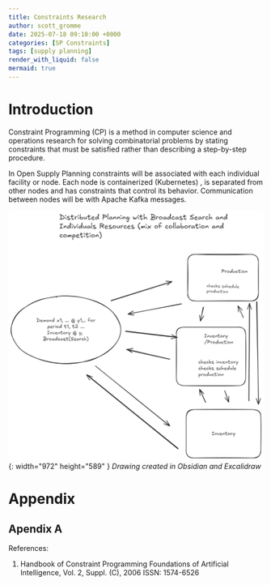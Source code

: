 ```yaml
---
title: Constraints Research
author: scott_gromme
date: 2025-07-18 09:10:00 +0000
categories: [SP Constraints]
tags: [supply planning]
render_with_liquid: false
mermaid: true
---
```


# Introduction

Constraint Programming (CP) is a method in computer science and operations research for solving combinatorial problems by stating constraints that must be satisfied rather than describing a step-by-step procedure.


In Open Supply Planning constraints will be associated with each individual facility or node.  Each node is containerized (Kubernetes) , is separated from other nodes and has constraints that control its behavior.  Communication between nodes will be with Apache Kafka messages.

![Desktop View](assets/img/posts/distributedplanning.png){: width="972" height="589" }
_Drawing created in Obsidian and Excalidraw_


# Appendix

## Apendix A

References:

  1.  Handbook of Constraint Programming
      Foundations of Artificial Intelligence, Vol. 2, Suppl. (C), 2006
      ISSN: 1574-6526

